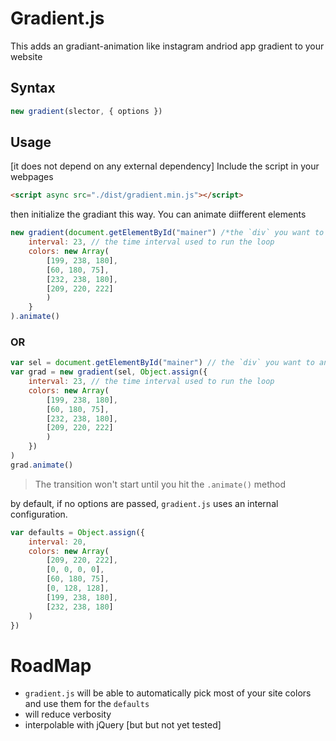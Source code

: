 # Gradient.js
This adds an gradiant-animation like instagram andriod app gradient to your website


## Syntax

```js
new gradient(slector, { options })
```


## Usage
[it does not depend on any external dependency]
Include the script in your webpages

```html
<script async src="./dist/gradient.min.js"></script>
```

then initialize the gradiant this way.
You can animate diifferent elements

```js
new gradient(document.getElementById("mainer") /*the `div` you want to animate */, {
    interval: 23, // the time interval used to run the loop
    colors: new Array(
        [199, 238, 180],
        [60, 180, 75],
        [232, 238, 180],
        [209, 220, 222]
        )
    }
).animate()

```
### OR

```js
var sel = document.getElementById("mainer") // the `div` you want to animate
var grad = new gradient(sel, Object.assign({
    interval: 23, // the time interval used to run the loop
    colors: new Array(
        [199, 238, 180],
        [60, 180, 75],
        [232, 238, 180],
        [209, 220, 222]
        )
    })
)
grad.animate()

```

> The transition won't start until you hit the  `.animate()` method

by default, if no options are passed, `gradient.js` uses an internal configuration.

```js
var defaults = Object.assign({
    interval: 20,
    colors: new Array(
        [209, 220, 222],
        [0, 0, 0, 0],
        [60, 180, 75],
        [0, 128, 128],
        [199, 238, 180],
        [232, 238, 180]
    )
})

```

# RoadMap
- `gradient.js` will be able to automatically pick most of your site colors and use them for the `defaults`
- will reduce verbosity
- interpolable with jQuery [but but not yet tested]
